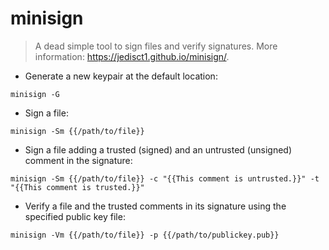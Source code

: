 # minisign

> A dead simple tool to sign files and verify signatures.
> More information: <https://jedisct1.github.io/minisign/>.

- Generate a new keypair at the default location:

`minisign -G`

- Sign a file:

`minisign -Sm {{/path/to/file}}`

- Sign a file adding a trusted (signed) and an untrusted (unsigned) comment in the signature:

`minisign -Sm {{/path/to/file}} -c "{{This comment is untrusted.}}" -t "{{This comment is trusted.}}"`

- Verify a file and the trusted comments in its signature using the specified public key file:

`minisign -Vm {{/path/to/file}} -p {{/path/to/publickey.pub}}`
